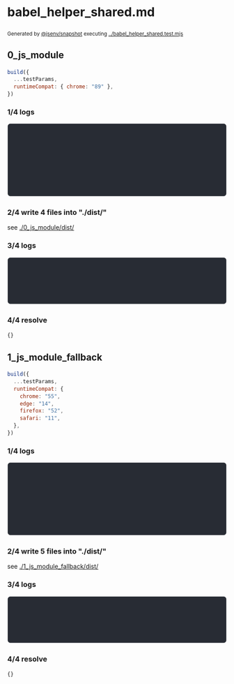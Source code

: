 # babel_helper_shared.md

<sub>
  Generated by <a href="https://github.com/jsenv/core/tree/main/packages/independent/snapshot">@jsenv/snapshot</a> executing <a href="../babel_helper_shared.test.mjs">../babel_helper_shared.test.mjs</a>
</sub>

## 0_js_module

```js
build({
  ...testParams,
  runtimeCompat: { chrome: "89" },
})
```

### 1/4 logs

![img](0_js_module/0_js_module_log_group.svg)

### 2/4 write 4 files into "./dist/"

see [./0_js_module/dist/](./0_js_module/dist/)

### 3/4 logs

![img](0_js_module/0_js_module_log_group_1.svg)

### 4/4 resolve

```js
{}
```

## 1_js_module_fallback

```js
build({
  ...testParams,
  runtimeCompat: {
    chrome: "55",
    edge: "14",
    firefox: "52",
    safari: "11",
  },
})
```

### 1/4 logs

![img](1_js_module_fallback/1_js_module_fallback_log_group.svg)

### 2/4 write 5 files into "./dist/"

see [./1_js_module_fallback/dist/](./1_js_module_fallback/dist/)

### 3/4 logs

![img](1_js_module_fallback/1_js_module_fallback_log_group_1.svg)

### 4/4 resolve

```js
{}
```